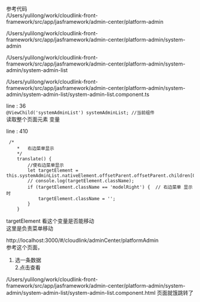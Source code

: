 参考代码     
/Users/yulilong/work/cloudlink-front-framework/src/app/jasframework/admin-center/platform-admin
 

/Users/yulilong/work/cloudlink-front-framework/src/app/jasframework/admin-center/platform-admin/system-admin    

/Users/yulilong/work/cloudlink-front-framework/src/app/jasframework/admin-center/platform-admin/system-admin/system-admin-list


/Users/yulilong/work/cloudlink-front-framework/src/app/jasframework/admin-center/platform-admin/system-admin/system-admin-list/system-admin-list.component.ts


line : 36    
`@ViewChild('systemAdminList') systemAdminList; //当前组件`    
读取整个页面元素 变量     

line : 410   
```
 /*
    *   右边菜单显示
    */
    translate() {
        //使右边菜单显示
        let targetElement = this.systemAdminList.nativeElement.offsetParent.offsetParent.children[0].children[0].children[0];
        // console.log(targetElement.className);
        if (targetElement.className == 'modelRight') {  // 右边菜单 显示时
            targetElement.className = '';
        }
    }
```
targetElement 看这个变量是否能移动   
这里是负责菜单移动     

http://localhost:3000/#/cloudlink/adminCenter/platformAdmin    
参考这个页面， 
1. 选一条数据     
2.点击查看   

/Users/yulilong/work/cloudlink-front-framework/src/app/jasframework/admin-center/platform-admin/system-admin/system-admin-list/system-admin-list.component.html
页面就饿跳转了